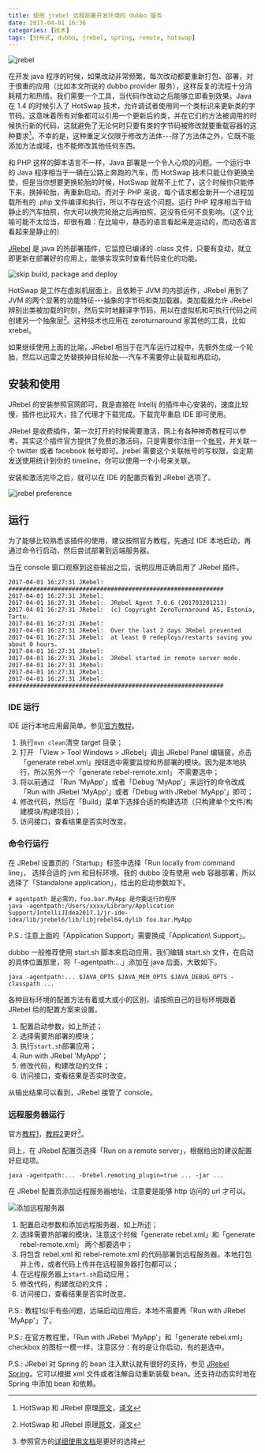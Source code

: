 ```yaml
---
title: 使用 jrebel 远程部署开发环境的 dubbo 服务
date: 2017-04-01 16:36
categories: [技术]
tags: [分布式, dubbo, jrebel, spring, remote, hotswap]
---
```


![jrebel ](https://zeroturnaround.com/wp-content/uploads/2011/02/jrebel-dl.png "jrebel")

在开发 java 程序的时候，如果改动非常频繁，每次改动都要重新打包、部署，对于很重的应用（比如本文所说的 dubbo provider 服务），这样反复的流程十分消耗精力和热情。我们需要一个工具，当代码作改动之后能够立即看到效果。Java 在 1.4 的时候引入了 HotSwap 技术，允许调试者使用同一个类标识来更新类的字节码。这意味着所有对象都可以引用一个更新后的类，并在它们的方法被调用的时候执行新的代码，这就避免了无论何时只要有类的字节码被修改就要重载容器的这种要求[^hotswap-jrebel]。不幸的是，这种重定义仅限于修改方法体---除了方法体之外，它既不能添加方法或域，也不能修改其他任何东西。

和 PHP 这样的脚本语言不一样，Java 部署是一个令人心烦的问题。一个运行中的 Java 程序相当于一辆在公路上奔跑的汽车，而 HotSwap 技术只能让你更换坐垫，但是当你想要更换轮胎的时候，HotSwap 就帮不上忙了，这个时候你只能停下来，换掉轮胎，再重新启动。而对于 PHP 来说，每个请求都会新开一个进程加载所有的 .php 文件编译和执行，所以不存在这个问题。运行 PHP 程序相当于给静止的汽车拍照，你大可以换完轮胎之后再拍照，这没有任何不良影响。（这个比喻可能不太恰当，却很有趣：在比喻中，静态的语言看起来是运动的，而动态语言看起来是静止的）

[JRebel](https://zeroturnaround.com/software/jrebel/) 是 java 的热部署插件，它监控已编译的 .class 文件，只要有变动，就立即更新在部署好的应用上，能够实现实时查看代码变化的功能。

![skip build, package and deploy](https://zeroturnaround.com/wp-content/uploads/2016/11/JR_devcycle_2016_c.png "skip build, package and deploy")



HotSwap 是工作在虚拟机层面上，且依赖于 JVM 的内部运作，JRebel 用到了 JVM 的两个显著的功能特征---抽象的字节码和类加载器。类加载器允许 JRebel 辨别出类被加载的时刻，然后实时地翻译字节码，用以在虚拟机和可执行代码之间创建另一个抽象层[^hotswap-jrebel]。这种技术也应用在 zeroturnaround 家其他的工具，比如 xrebel。

如果继续使用上面的比喻，JRebel 相当于在汽车运行过程中，先额外生成一个轮胎，然后以迅雷之势替换掉目标轮胎---汽车不需要停止装载和再启动。

## 安装和使用

JRebel 的安装参照官网即可，我是直接在 Intellij 的插件中心安装的，速度比较慢，插件也比较大，挂了代理才下载完成。下载完毕重启 IDE 即可使用。

JRebel 是收费插件，第一次打开的时候需要激活，网上有各种神奇教程可以参考。其实这个插件官方提供了免费的激活码，只是需要你注册一个[帐号](https://my.jrebel.com/)，并关联一个 twitter 或者 facebook 帐号即可。jrebel 需要这个关联帐号的写权限，会定期发送使用统计到你的 timeline，你可以使用一个小号来关联。

安装和激活完毕之后，就可以在 IDE 的配置页看到 JRebel 选项了。

![jrebel preference](http://qiniu-wulfric.lufeihaidao.top/java/jrebel-preference.png "jrebel preference")

## 运行

为了能够比较熟悉该插件的使用，建议按照官方教程，先通过 IDE 本地启动，再通过命令行启动，然后尝试部署到远端服务器。

当在 console 窗口观察到这些输出之后，说明应用正确启用了 JRebel 插件。

```shell
2017-04-01 16:27:31 JRebel:  #############################################################
2017-04-01 16:27:31 JRebel:
2017-04-01 16:27:31 JRebel:  JRebel Agent 7.0.6 (201703201213)
2017-04-01 16:27:31 JRebel:  (c) Copyright ZeroTurnaround AS, Estonia, Tartu.
2017-04-01 16:27:31 JRebel:
2017-04-01 16:27:31 JRebel:  Over the last 2 days JRebel prevented
2017-04-01 16:27:31 JRebel:  at least 0 redeploys/restarts saving you about 0 hours.
2017-04-01 16:27:31 JRebel:
2017-04-01 16:27:31 JRebel:  JRebel started in remote server mode.
2017-04-01 16:27:31 JRebel:
2017-04-01 16:27:31 JRebel:
2017-04-01 16:27:31 JRebel:  #############################################################
```

### IDE 运行

IDE 运行本地应用最简单。参见[官方教程](https://zeroturnaround.com/software/jrebel/quickstart/intellij/?run=ide#!/server-configuration)。

1. 执行`mvn clean`清空 target 目录；
2. 打开 「View > Tool Windows > JRebel」调出 JRebel Panel 编辑窗，点击「generate rebel.xml」按钮选中需要监控和热部署的模块。因为是本地执行，所以另外一个「generate rebel-remote.xml」 不需要选中；
3. 将以前通过 「Run 'MyApp'」或者「Debug 'MyApp'」来运行的命令改成「Run with JRebel 'MyApp'」或者「Debug with JRebel 'MyApp'」即可；
4. 修改代码，然后在「Build」菜单下选择合适的构建选项（只构建单个文件/构建模块/构建项目）；
5. 访问接口，查看结果是否实时改变。

### 命令行运行

在 JRebel 设置页的「Startup」标签中选择「Run locally from command line」， 选择合适的 jvm 和目标环境。我的 dubbo 没有使用 web 容器部署，所以选择了「Standalone application」，给出的启动参数如下。

```shell
# agentpath 是必需的，foo.bar.MyApp 是你要运行的程序
java -agentpath:/Users/xxxx/Library/Application Support/IntelliJIdea2017.1/jr-ide-idea/lib/jrebel6/lib/libjrebel64.dylib foo.bar.MyApp
```

P.S.: 注意上面的「Application Support」需要换成「Application\ Support」。

dubbo 一般推荐使用 start.sh 脚本来启动应用，我们编辑 start.sh 文件，在启动的具体位置那里，将「-agentpath:...」添加在 java 后面，大致如下。

```shell
java -agentpath:... $JAVA_OPTS $JAVA_MEM_OPTS $JAVA_DEBUG_OPTS -classpath ...
```

各种目标环境的配置方法有着或大或小的区别，请按照自己的目标环境跟着 JRebel 给的配置方案来设置。

1. 配置启动参数，如上所述；
2. 选择需要热部署的模块；
3. 执行`start.sh`部署应用；
4. Run with JRebel 'MyApp'；
5. 修改代码，构建改动的文件；
6. 访问接口，查看结果是否实时改变。

从输出结果可以看到，JRebel 接管了 console。

### 远程服务器运行

官方[教程1](https://zeroturnaround.com/software/jrebel/quickstart/intellij/?run=remote#!/server-configuration)，[教程2](https://manuals.zeroturnaround.com/jrebel/remoteserver/intellij.html)更好[^jrebel-doc]。

同上，在 JRebel 配置页选择「Run on a remote server」，根据给出的建议配置好启动项。

```shell
java -agentpath:... -Drebel.remoting_plugin=true ... -jar ...
```

在 JRebel 配置页添加远程服务器地址，注意要是能够 http 访问的 url 才可以。

![添加远程服务器](https://manuals.zeroturnaround.com/jrebel/_images/intellij-add-remote-server.png "添加远程服务器")

1. 配置启动参数和添加远程服务器，如上所述；
2. 选择需要热部署的模块，注意这个时候「generate rebel.xml」和「generate rebel-remote.xml」 两个都要选中；
3. 将包含 rebel.xml 和 rebel-remote.xml 的代码部署到远程服务器。本地打包并上传，或者代码上传并在远程服务器打包都可以；
4. 在远程服务器上`start.sh`启动应用；
5. 修改代码，构建改动的文件；
6. 访问接口，查看结果是否实时改变。

P.S.: 教程1似乎有些问题，远端启动应用后，本地不需要再「Run with JRebel 'MyApp'」了。

P.S.: 在官方教程里，「Run with JRebel 'MyApp'」和「generate rebel.xml」checkbox 的图标一模一样，注意区分：有的是让你启动，有的是选中。

P.S.: JRebel 对 Spring 的 bean 注入默认就有很好的支持，参见 [JRebel Spring](https://zeroturnaround.com/software/jrebel/learn/jrebel-spring-integration/)。它可以根据 xml 文件或者注解自动重新装载 bean。还支持动态实时地在 Spring 中添加 bean 和依赖。



[^hotswap-jrebel]: HotSwap 和 JRebel 原理[原文](https://dzone.com/articles/reloading-java-classes-401)，[译文](http://www.hollischuang.com/archives/598)
[^jrebel-doc]: 参照官方的[详细使用文档](https://manuals.zeroturnaround.com/jrebel/index.html)是更好的选择